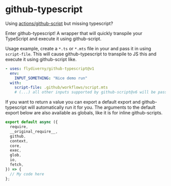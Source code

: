 # github-typescript

Using [actions/github-script](https://github.com/actions/github-script) but missing typescript?

Enter github-typescript! A wrapper that will quickly transpile your TypeScript and execute it using github-script.

Usage example, create a `*.ts` or `*.mts` file in your and pass it in using `script-file`.
This will cause github-typescript to transpile to JS this and execute it using github-script like.

```yaml
- uses: flydiverny/github-typescript@v1
  env:
    INPUT_SOMETHING: "Nice demo run"
  with:
    script-file: .github/workflows/script.mts
    # (...) all other inputs supported by github-script@v6 will be passed thru
```

If you want to return a value you can export a default export and github-typescript will automatically run it for you.
The arguments to the default export below are also available as globals, like it is for inline github-scripts.

```ts
export default async ({
  require,
  __original_require__,
  github,
  context,
  core,
  exec,
  glob,
  io,
  fetch,
}) => {
  // My code here
};
```
